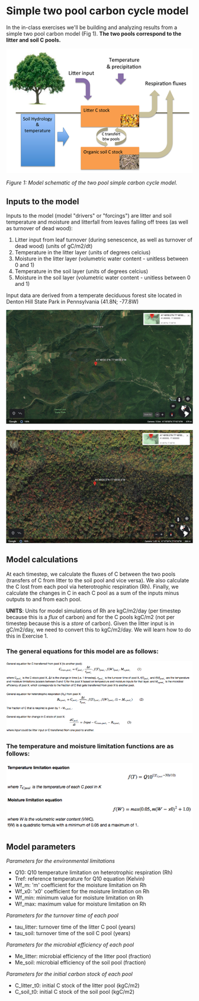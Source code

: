 # Simple two pool carbon cycle model

In the in-class exercises we'll be building and analyzing results from a simple two pool carbon model (Fig 1). **The two pools correspond to the litter and soil C pools.**

![model schematic](two_Cpool_model_schematic.png)

*Figure 1: Model schematic of the two pool simple carbon cycle model.*


## Inputs to the model
Inputs to the model (model "drivers" or "forcings") are litter and soil temperature and moisture and litterfall from leaves falling off trees (as well as turnover of dead wood):
1. Litter input from leaf turnover (during senescence, as well as turnover of dead wood) (units of gC/m2/dt)
2. Temperature in the litter layer (units of degrees celcius)
3. Moisture in the litter layer (volumetric water content - unitless between 0 and 1)
4. Temperature in the soil layer (units of degrees celcius)
5. Moisture in the soil layer (volumetric water content - unitless between 0 and 1)

Input data are derived from a temperate deciduous forest site located in Denton Hill State Park in Pennsylvania (41.8N; -77.8W)

![site extended](denton_site_extend.png)

![site zoom](denton_site_zoom.png)


## Model calculations
At each timestep, we calculate the fluxes of C between the two pools (transfers of C from litter to the soil pool and vice versa). We also calculate the C lost from each pool via heterotrophic respiration (Rh). Finally, we calculate the changes in C in each C pool as a sum of the inputs minus outputs to and from each pool.

**UNITS**: Units for model simulations of Rh are kgC/m2/day (per timestep because this is a *flux* of carbon) and for the C pools kgC/m2 (not per timestep because this is a *store* of carbon). Given the litter input is in gC/m2/day, we need to convert this to kgC/m2/day. We will learn how to do this in Exercise 1.

### The general equations for this model are as follows:
![general equations](general_equations.png)


### The temperature and moisture limitation functions are as follows:
![limitation functions](limitation_functions.png)


## Model parameters
*Parameters for the environmental limitations*
- Q10: Q10 temperature limitation on heterotrophic respiration (Rh)
- Tref: reference temperature for Q10 equation (Kelvin)
- Wf_m: 'm' coefficient for the moisture limitation on Rh  
- Wf_x0: 'x0' coefficient for the moisture limitation on Rh 
- Wf_min: minimum value for moisture limitation on Rh
- Wf_max: maximum value for moisture limitation on Rh

*Parameters for the turnover time of each pool*
- tau_litter: turnover time of the litter C pool (years)
- tau_soil: turnover time of the soil C pool (years)

*Parameters for the microbial efficiency of each pool*
- Me_litter: microbial efficiency of the litter pool (fraction)
- Me_soil: microbial efficiency of the soil pool (fraction)

*Parameters for the initial carbon stock of each pool*
- C_litter_t0: initial C stock of the litter pool (kgC/m2)
- C_soil_t0: initial C stock of the soil pool (kgC/m2)


